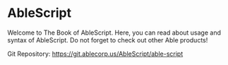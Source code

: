# AbleScript
Welcome to The Book of AbleScript. Here, you can read about usage and syntax of AbleScript. Do not forget to check out other Able products!

Git Repository: <https://git.ablecorp.us/AbleScript/able-script>
